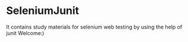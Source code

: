 # SeleniumJunit
It contains study materials for selenium web testing by using the help of junit
Welcome:)
